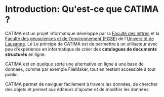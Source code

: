 # Introduction: Qu'est-ce que CATIMA ?

CATIMA est un projet informatique développé par la [Faculté des lettres](https://unil.ch/lettres) et la [Faculté des géosciences et de l'environnement (FGSE)](https://unil.ch/gse) de l'[Université de Lausanne](https://unil.ch/). Le 
Le principe de CATIMA est de permettre à un utilisateur avec peu d'expérience en informatique de créer des **catalogues de documents structurés** en ligne. 

CATIMA est en quelque sorte une alternative en ligne à une base de données, comme par exemple FileMaker, tout en restant accessible à tout public. 

CATIMA permet de naviguer facilement à travers les données, de chercher des objets et permet aux éditeurs d'ajouter et de modifier les données.

